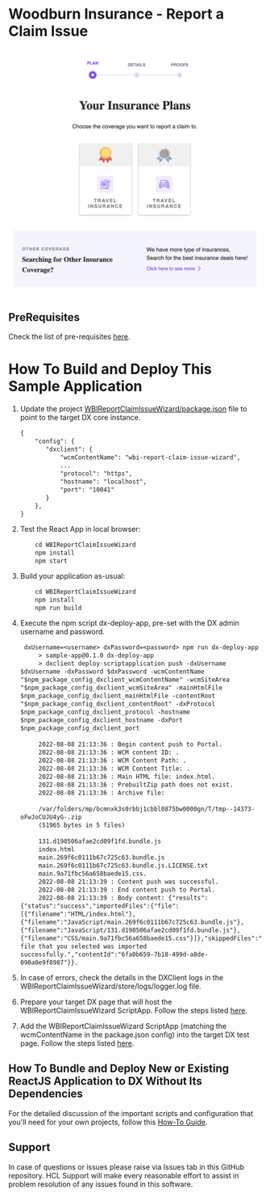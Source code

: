 # Woodburn Insurance - Report a Claim Issue

![Woodburn Insurance - Report a Claim Issue Script Application](../readme_imgs/ReportAClaimIssue.png)

## PreRequisites
Check the list of pre-requisites [here](hhttps://opensource.hcltechsw.com/digital-experience/cf207/guide_me/tutorials/scriptapps/pre_requisites/).

#  How To Build and Deploy This Sample Application
1. Update the project [WBIReportClaimIssueWizard/package.json](./package.json) file to point to the target DX core instance.
    ```
    {
        "config": {
           "dxclient": {
               "wcmContentName": "wbi-report-claim-issue-wizard",
               ...
               "protocol": "https",
               "hostname": "localhost",
               "port": "10041"
           }
        },
    }
    ```
2. Test the React App in local browser:
    ```
        cd WBIReportClaimIssueWizard
        npm install
        npm start
    ```
3. Build your application as-usual:
    ```
        cd WBIReportClaimIssueWizard
        npm install
        npm run build
    ```
4. Execute the npm script dx-deploy-app, pre-set with the DX admin username and password.

        dxUsername=<username> dxPassword=<password> npm run dx-deploy-app 
            > sample-app@0.1.0 dx-deploy-app
            > dxclient deploy-scriptapplication push -dxUsername $dxUsername -dxPassword $dxPassword -wcmContentName "$npm_package_config_dxclient_wcmContentName" -wcmSiteArea "$npm_package_config_dxclient_wcmSiteArea" -mainHtmlFile $npm_package_config_dxclient_mainHtmlFile -contentRoot "$npm_package_config_dxclient_contentRoot" -dxProtocol $npm_package_config_dxclient_protocol -hostname $npm_package_config_dxclient_hostname -dxPort $npm_package_config_dxclient_port
         
            2022-08-08 21:13:36 : Begin content push to Portal.
            2022-08-08 21:13:36 : WCM content ID: .
            2022-08-08 21:13:36 : WCM Content Path: .
            2022-08-08 21:13:36 : WCM Content Title: .
            2022-08-08 21:13:36 : Main HTML file: index.html.
            2022-08-08 21:13:36 : PrebuiltZip path does not exist.
            2022-08-08 21:13:36 : Archive file: 

            /var/folders/mp/bcmnxk3s0rbbj1cbbl0875bw0000gn/T/tmp--14373-oFwJoCUJU4yG-.zip
            (51965 bytes in 5 files) 

            131.d190506afae2cd09f1fd.bundle.js
            index.html
            main.269f6c0111b67c725c63.bundle.js
            main.269f6c0111b67c725c63.bundle.js.LICENSE.txt
            main.9a71fbc56a658baede15.css.
            2022-08-08 21:13:39 : Content push was successful.
            2022-08-08 21:13:39 : End content push to Portal.
            2022-08-08 21:13:39 : Body content: {"results":{"status":"success","importedFiles":{"file":[{"filename":"HTML/index.html"},{"filename":"JavaScript/main.269f6c0111b67c725c63.bundle.js"},{"filename":"JavaScript/131.d190506afae2cd09f1fd.bundle.js"},{"filename":"CSS/main.9a71fbc56a658baede15.css"}]},"skippedFiles":"","message":"The file that you selected was imported successfully.","contentId":"6fa0b659-7b18-499d-a8de-090a0e9f8987"}}.     

5. In case of errors, check the details in the DXClient logs in the WBIReportClaimIssueWizard/store/logs/logger.log file.
6. Prepare your target DX page that will host the WBIReportClaimIssueWizard ScriptApp. Follow the steps listed [here](https://opensource.hcltechsw.com/digital-experience/cf207/guide_me/tutorials/scriptapps/common-setup/post-deployment/prepare_dx_page/).
7. Add the WBIReportClaimIssueWizard ScriptApp (matching the wcmContentName in the package.json config) into the target DX test page. Follow the steps listed [here](https://opensource.hcltechsw.com/digital-experience/cf207/guide_me/tutorials/scriptapps/common-setup/post-deployment/add_scriptapp_to_page/).

## How To Bundle and Deploy New or Existing ReactJS Application to DX Without Its Dependencies
For the detailed discussion of the important scripts and configuration that you'll need for your own projects, follow this [How-To Guide](https://opensource.hcltechsw.com/digital-experience/cf207/guide_me/tutorials/scriptapps/how_to/03_apps_excluding_dependencies/).

## Support

In case of questions or issues please raise via Issues tab in this GitHub repository. HCL Support will make every reasonable effort to assist in problem resolution of any issues found in this software.
